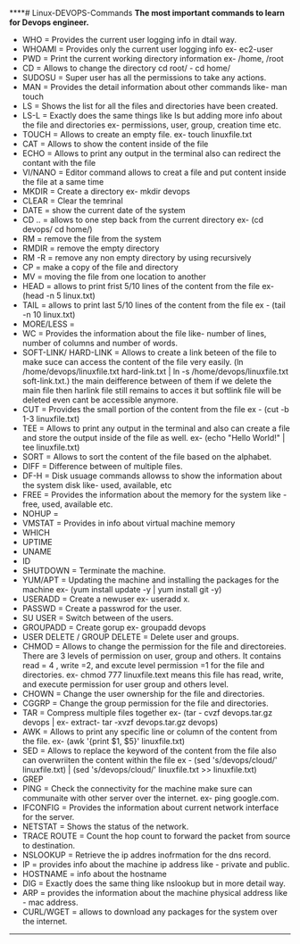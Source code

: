 ****# Linux-DEVOPS-Commands
**The most important commands to learn for Devops engineer.**
- WHO  =   Provides the current user logging info in dtail way.
- WHOAMI = Provides only the current user logging info ex- ec2-user
- PWD =    Print the current working directory information ex- /home, /root
- CD =     Allows to change the directory cd root/ - cd home/
- SUDOSU = Super user has all the permissions to take any actions.
- MAN =    Provides the detail information about other commands like- man touch
- LS =     Shows the list for all the files and directories have been created.
- LS-L =   Exactly does the same things like ls but adding more info about the file and directories ex- permissions, user, group, creation time etc.
- TOUCH =  Allows to create an empty file. ex- touch linuxfile.txt
- CAT =    Allows to show the content inside of the file
- ECHO =   Allows to print any output in the terminal also can redirect the contant with the file
- VI/NANO = Editor command allows to creat a file and put content inside the file at a same time
- MKDIR =  Create a directory ex- mkdir devops
- CLEAR =  Clear the temrinal
- DATE = show the current date of the system
- CD .. = allows to one step back from the current directory ex- (cd devops/ cd home/)
- RM = remove the file from the system
- RMDIR = remove the empty directory
- RM -R = remove any non empty directory by using recursively
- CP = make a copy of the file and directory
- MV = moving the file from one location to another
- HEAD = allows to print frist 5/10 lines of the content from the file ex- (head -n 5 linux.txt)
- TAIL = allows to print last 5/10 lines of the content from the file ex - (tail -n 10 linux.txt)
- MORE/LESS = 
- WC =   Provides the information about the file like- number of lines, number of columns and number of words.
- SOFT-LINK/ HARD-LINK = Allows to create a link beteen of the file to make suce can access the content of the file very easily.
  (ln /home/devops/linuxfile.txt hard-link.txt | ln -s /home/devops/linuxfile.txt soft-link.txt.) the main deifference between of 
  them if we delete the main file then harlink file still remains to acces it but softlink file will be deleted even cant be 
  accessible anymore. 
- CUT =  Provides the small portion of the content from the file ex - (cut -b 1-3 linuxfile.txt) 
- TEE = Allows to print any output in the terminal and also can create a file and store the output inside of the file as well. 
  ex- (echo "Hello World!" | tee linuxfile.txt)
- SORT = Allows to sort the content of the file based on the alphabet.
- DIFF = Difference between of multiple files.
- DF-H = Disk usuage commands allowss to show the information about the system disk like- used, available, etc
- FREE = Provides the information about the memory for the system like - free, used, available etc.
- NOHUP = 
- VMSTAT = Provides in info about virtual machine memory
- WHICH
- UPTIME
- UNAME
- ID
- SHUTDOWN = Terminate the machine.
- YUM/APT =  Updating the machine and installing the packages for the machine ex- (yum install update -y | yum install git -y)
- USERADD =  Create a newuser ex- useradd x.
- PASSWD =   Create a passwrod for the user.
- SU USER =  Switch between of the users.
- GROUPADD = Create gorup ex- groupadd devops
- USER DELETE / GROUP DELETE = Delete user and groups.
- CHMOD = Allows to change the permission for the file and directoreies. There are 3 levels of permission on user, group and 
  others. It contains read = 4 , write =2, and excute level permission =1 for the file and directories. ex- chmod 777 
  linuxfile.text means this file has read, write, and execute permission for user group and others level.
- CHOWN = Change the user ownership for the file and directories.
- CGGRP = Change the group permission for the file and directories.
- TAR =  Compress multiple files together ex- (tar - cvzf devops.tar.gz devops | ex- extract- tar -xvzf devops.tar.gz devops)
- AWK = Allows to print any specific line or column of the content from the file. ex- (awk '{print $1, $5}' linuxfile.txt)
- SED = Allows to replace the keyword of the content from the file also can overwriiten the content within the file ex - (sed 's/devops/cloud/' linuxfile.txt) | (sed 's/devops/cloud/' linuxfile.txt >> linuxfile.txt)
- GREP
- PING = Check the connectivity for the machine make sure can communaite with other server over the internet. ex- ping google.com.
- IFCONFIG = Provides the information about current network interface for the server.
- NETSTAT = Shows the status of the network.
- TRACE ROUTE = Count the hop count to forward the packet from source to destination. 
- NSLOOKUP = Retrieve the ip addres inofrmation for the dns record.
- IP = provides info about the machine ip address like - private and public.
- HOSTNAME = info about the hostname
- DIG = Exactly does the same thing like nslookup but in more detail way.
- ARP = provides the information about the machine physical address like - mac address.
- CURL/WGET = allows to download any packages for the system over the internet.
****
